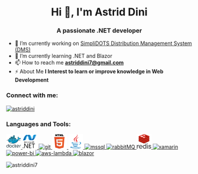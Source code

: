 <h1 align="center">Hi 👋, I'm Astrid Dini</h1>
<h3 align="center">A passionate .NET developer</h3>

- 🔭 I’m currently working on [SimpliDOTS Distribution Management System (DMS)](https://www.simplidots.com/distribution-managemen-sistem/)
- 🌱 I’m currently learning .NET and Blazor
- 📫 How to reach me **astriddini7@gmail.com**
- ⚡ About Me **I Interest to learn or improve knowledge in Web Development**

<h3 align="left">Connect with me:</h3>
<p align="left">
<a href="https://linkedin.com/in/astrid-dini-5b8618256" target="blank"><img align="center" src="https://raw.githubusercontent.com/rahuldkjain/github-profile-readme-generator/master/src/images/icons/Social/linked-in-alt.svg" alt="astriddini" height="30" width="40" /></a>
<a href="https://dev.to/astrid" target="blank"><img align="center"/></a>
</p>

<h3 align="left">Languages and Tools:</h3>
<p align="left"> 
    <a href="https://www.docker.com/" target="_blank" rel="noreferrer"> 
        <img src="https://raw.githubusercontent.com/devicons/devicon/master/icons/docker/docker-original-wordmark.svg" alt="docker" width="40" height="40"/> 
    </a> 
    <a href="https://dotnet.microsoft.com/" target="_blank" rel="noreferrer"> 
        <img src="https://raw.githubusercontent.com/devicons/devicon/master/icons/dot-net/dot-net-original-wordmark.svg" alt="dotnet" width="40" height="40"/> 
    </a> 
    <a href="https://git-scm.com/" target="_blank" rel="noreferrer"> 
        <img src="https://www.vectorlogo.zone/logos/git-scm/git-scm-icon.svg" alt="git" width="40" height="40"/> 
    </a> 
    <a href="https://www.w3.org/html/" target="_blank" rel="noreferrer"> 
        <img src="https://raw.githubusercontent.com/devicons/devicon/master/icons/html5/html5-original-wordmark.svg" alt="html5" width="40" height="40"/> 
    </a> 
    <a href="https://www.java.com" target="_blank" rel="noreferrer"> 
        <img src="https://raw.githubusercontent.com/devicons/devicon/master/icons/java/java-original.svg" alt="java" width="40" height="40"/> 
    </a> 
    <a href="https://www.microsoft.com/en-us/sql-server" target="_blank" rel="noreferrer"> 
        <img src="https://www.svgrepo.com/show/303229/microsoft-sql-server-logo.svg" alt="mssql" width="40" height="40"/> 
    </a> 
    <a href="https://www.rabbitmq.com" target="_blank" rel="noreferrer"> 
        <img src="https://www.vectorlogo.zone/logos/rabbitmq/rabbitmq-icon.svg" alt="rabbitMQ" width="40" height="40"/> 
    </a> 
    <a href="https://redis.io" target="_blank" rel="noreferrer"> 
        <img src="https://raw.githubusercontent.com/devicons/devicon/master/icons/redis/redis-original-wordmark.svg" alt="redis" width="40" height="40"/> 
    </a>
    <a href="https://dotnet.microsoft.com/apps/xamarin" target="_blank" rel="noreferrer"> 
        <img src="https://raw.githubusercontent.com/detain/svg-logos/780f25886640cef088af994181646db2f6b1a3f8/svg/xamarin.svg" alt="xamarin" width="40" height="40"/> 
    </a> 
    <a href="https://powerbi.microsoft.com/en-us/" target="_blank" rel="noreferrer"> 
        <img src="https://user-images.githubusercontent.com/84765284/213995047-ca8ad5f5-cfa8-4d2c-821a-e221748a45bf.svg" alt="power-bi" width="40" height="40"/> 
    </a>
    <a href="https://docs.aws.amazon.com/lambda/latest/dg/welcome.html" target="_blank" rel="noreferrer"> 
        <img src="https://user-images.githubusercontent.com/84765284/213995692-e8ebb3f2-ae66-48c7-9696-811929d90e62.png" alt="aws-lambda" width="40" height="40"/> 
    </a>
    <a href="https://dotnet.microsoft.com/en-us/apps/aspnet/web-apps/blazor" target="_blank" rel="noreferrer"> 
        <img src="https://user-images.githubusercontent.com/84765284/213996368-988d5700-7f3e-45dd-8124-82360d41f0c1.png" alt="blazor" width="40" height="40"/> 
    </a>

</p>

<p>
<img align="center" src="https://github-readme-stats.vercel.app/api/top-langs?username=astriddini7&show_icons=true&locale=en&layout=compact" alt="astriddini7" /></p>

